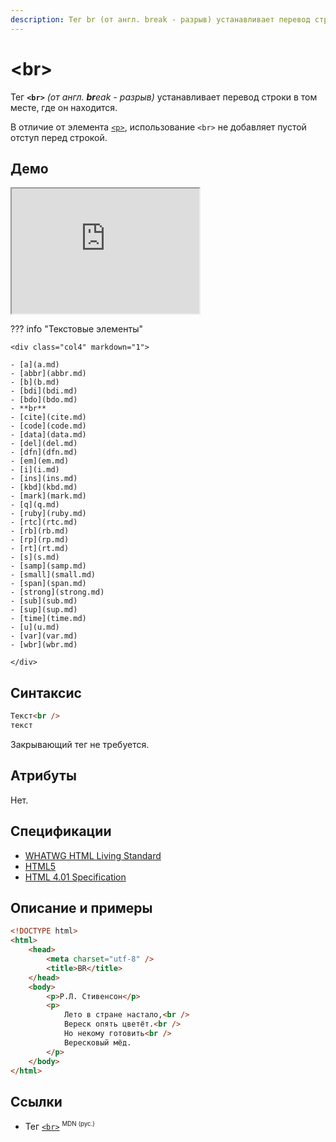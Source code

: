 ```yaml
---
description: Тег br (от англ. break - разрыв) устанавливает перевод строки в том месте, где он находится
---
```


# &lt;br&gt;

Тег **`<br>`** _(от англ. **br**eak - разрыв)_ устанавливает перевод строки в том месте, где он находится.

В отличие от элемента [`<p>`](p.md), использование `<br>` не добавляет пустой отступ перед строкой.

## Демо

<iframe class="interactive is-tabbed-standard-height" height="200" src="https://interactive-examples.mdn.mozilla.net/pages/tabbed/br.html" title="MDN Web Docs Interactive Example" loading="lazy" data-readystate="complete"></iframe>

??? info "Текстовые элементы"

    <div class="col4" markdown="1">

    - [a](a.md)
    - [abbr](abbr.md)
    - [b](b.md)
    - [bdi](bdi.md)
    - [bdo](bdo.md)
    - **br**
    - [cite](cite.md)
    - [code](code.md)
    - [data](data.md)
    - [del](del.md)
    - [dfn](dfn.md)
    - [em](em.md)
    - [i](i.md)
    - [ins](ins.md)
    - [kbd](kbd.md)
    - [mark](mark.md)
    - [q](q.md)
    - [ruby](ruby.md)
    - [rtc](rtc.md)
    - [rb](rb.md)
    - [rp](rp.md)
    - [rt](rt.md)
    - [s](s.md)
    - [samp](samp.md)
    - [small](small.md)
    - [span](span.md)
    - [strong](strong.md)
    - [sub](sub.md)
    - [sup](sup.md)
    - [time](time.md)
    - [u](u.md)
    - [var](var.md)
    - [wbr](wbr.md)

    </div>

## Синтаксис

```html
Текст<br />
текст
```

Закрывающий тег не требуется.

## Атрибуты

Нет.

## Спецификации

-   [WHATWG HTML Living Standard](https://html.spec.whatwg.org/multipage/text-level-semantics.html#the-br-element)
-   [HTML5](http://www.w3.org/TR/html5/text-level-semantics.html#the-br-element)
-   [HTML 4.01 Specification](http://www.w3.org/TR/html401/struct/text.html#h-9.3.2.1)

## Описание и примеры

```html
<!DOCTYPE html>
<html>
    <head>
        <meta charset="utf-8" />
        <title>BR</title>
    </head>
    <body>
        <p>Р.Л. Стивенсон</p>
        <p>
            Лето в стране настало,<br />
            Вереск опять цветёт.<br />
            Но некому готовить<br />
            Вересковый мёд.
        </p>
    </body>
</html>
```

## Ссылки

-   Тег [`<br>`](https://developer.mozilla.org/ru/docs/Web/HTML/Element/br) <sup><small>MDN (рус.)</small></sup>
